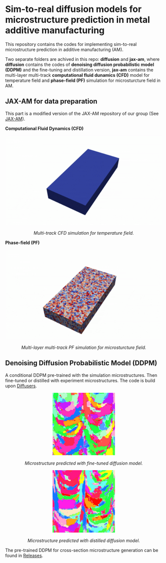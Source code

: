 # Sim-to-real diffusion models for microstructure prediction in metal additive manufacturing
This repository contains the codes for implementing sim-to-real microstructure prediction in additive manufacturing (AM).

Two separate folders are achived in this repo: __diffusion__ and __jax-am__, where __diffusion__ contains the codes of __denoising diffusion probabilistic model (DDPM)__ and the fine-tuning and distillation version, __jax-am__ contains the multi-layer multi-track __computational fluid dunamics (CFD)__ model for temperature field and __phase-field (PF)__ simulation for microsturcture field in AM.

## JAX-AM for data preparation
This part is a modified version of the JAX-AM repository of our group (See [JAX-AM](https://github.com/CMSL-HKUST/jax-am)).

__Computational Fluid Dynamics (CFD)__

<p align="middle">
  <img src="docs/cfd.gif" width="500" />
</p>
<p align="middle">
    <em >Multi-track CFD simulation for temperature field.</em>
</p>

__Phase-field (PF)__

<p align="middle">
  <img src="docs/pf.gif" width="500" />
</p>
<p align="middle">
    <em >Multi-layer multi-track PF simulation for microsturcture field.</em>
</p>

 ## Denoising Diffusion Probabilistic Model (DDPM)

A conditional DDPM pre-trained with the simulation microstructures. Then fine-tuned or distilled with experiment microstructures. The code is build upon [Diffusers](https://github.com/huggingface/diffusers).

<p align="middle">
  <img src="docs/tune.jpg" width="200" />
</p>
<p align="middle">
    <em >Microstructure predicted with fine-tuned diffusion model.</em>
</p>

<p align="middle">
  <img src="docs/dis.jpg" width="200" />
</p>
<p align="middle">
    <em >Microstructure predicted with distilled diffusion model.</em>
</p>

The pre-trained DDPM for cross-section microstructure generation can be found in [Releases](https://github.com/xiezy964/sim-to-real/releases/tag/model).
